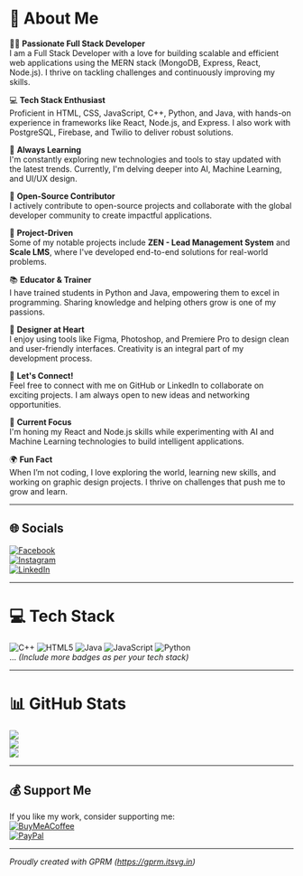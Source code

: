 # 💫 About Me

👨‍💻 **Passionate Full Stack Developer**  
I am a Full Stack Developer with a love for building scalable and efficient web applications using the MERN stack (MongoDB, Express, React, Node.js). I thrive on tackling challenges and continuously improving my skills.

💻 **Tech Stack Enthusiast**  
Proficient in HTML, CSS, JavaScript, C++, Python, and Java, with hands-on experience in frameworks like React, Node.js, and Express. I also work with PostgreSQL, Firebase, and Twilio to deliver robust solutions.

🌱 **Always Learning**  
I'm constantly exploring new technologies and tools to stay updated with the latest trends. Currently, I'm delving deeper into AI, Machine Learning, and UI/UX design.

🔧 **Open-Source Contributor**  
I actively contribute to open-source projects and collaborate with the global developer community to create impactful applications.

🚀 **Project-Driven**  
Some of my notable projects include **ZEN - Lead Management System** and **Scale LMS**, where I've developed end-to-end solutions for real-world problems.

📚 **Educator & Trainer**  
I have trained students in Python and Java, empowering them to excel in programming. Sharing knowledge and helping others grow is one of my passions.

🎨 **Designer at Heart**  
I enjoy using tools like Figma, Photoshop, and Premiere Pro to design clean and user-friendly interfaces. Creativity is an integral part of my development process.

💬 **Let's Connect!**  
Feel free to connect with me on GitHub or LinkedIn to collaborate on exciting projects. I am always open to new ideas and networking opportunities.

🚀 **Current Focus**  
I'm honing my React and Node.js skills while experimenting with AI and Machine Learning technologies to build intelligent applications.

🌍 **Fun Fact**  
When I’m not coding, I love exploring the world, learning new skills, and working on graphic design projects. I thrive on challenges that push me to grow and learn.

---

## 🌐 Socials
[![Facebook](https://img.shields.io/badge/Facebook-%231877F2.svg?logo=Facebook&logoColor=white)](https://www.facebook.com/profile.php?id=61569257428198)  
[![Instagram](https://img.shields.io/badge/Instagram-%23E4405F.svg?logo=Instagram&logoColor=white)](https://www.instagram.com/infinite_passionate/)  
[![LinkedIn](https://img.shields.io/badge/LinkedIn-%230077B5.svg?logo=linkedin&logoColor=white)](https://www.linkedin.com/in/pushparajraje/)  

---

# 💻 Tech Stack
![C++](https://img.shields.io/badge/c++-%2300599C.svg?style=for-the-badge&logo=c%2B%2B&logoColor=white) ![HTML5](https://img.shields.io/badge/html5-%23E34F26.svg?style=for-the-badge&logo=html5&logoColor=white) ![Java](https://img.shields.io/badge/java-%23ED8B00.svg?style=for-the-badge&logo=openjdk&logoColor=white) ![JavaScript](https://img.shields.io/badge/javascript-%23323330.svg?style=for-the-badge&logo=javascript&logoColor=%23F7DF1E) ![Python](https://img.shields.io/badge/python-3670A0?style=for-the-badge&logo=python&logoColor=ffdd54)  
... *(Include more badges as per your tech stack)*

---

# 📊 GitHub Stats
![](https://github-readme-stats.vercel.app/api?username=Pushparaj52141&theme=dark&hide_border=false&include_all_commits=false&count_private=false)  
![](https://github-readme-streak-stats.herokuapp.com/?user=Pushparaj52141&theme=dark&hide_border=false)  
![](https://github-readme-stats.vercel.app/api/top-langs/?username=Pushparaj52141&theme=dark&hide_border=false&include_all_commits=false&count_private=false&layout=compact)

---

## 💰 Support Me
If you like my work, consider supporting me:  
[![BuyMeACoffee](https://img.shields.io/badge/Buy%20Me%20a%20Coffee-ffdd00?style=for-the-badge&logo=buy-me-a-coffee&logoColor=black)](https://buymeacoffee.com/7603881811@ybl)  
[![PayPal](https://img.shields.io/badge/PayPal-00457C?style=for-the-badge&logo=paypal&logoColor=white)](https://paypal.me/7603881811@ybl)  

---

*Proudly created with GPRM (https://gprm.itsvg.in)*
